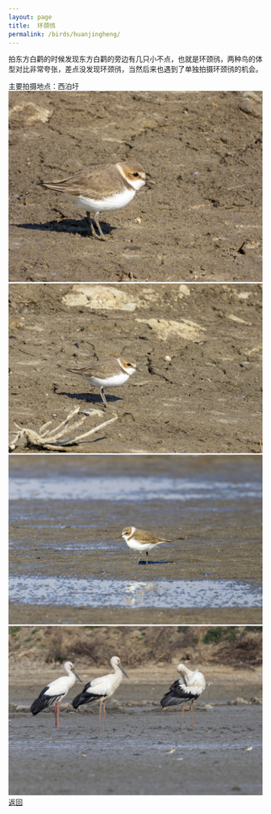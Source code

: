 ```yaml
---
layout: page
title: 	环颈鸻
permalink: /birds/huanjingheng/
---
```

拍东方白鹳的时候发现东方白鹳的旁边有几只小不点，也就是环颈鸻，两种鸟的体型对比非常夸张，差点没发现环颈鸻，当然后来也遇到了单独拍摄环颈鸻的机会。

主要拍摄地点：西泊圩
![](../picture/环颈鸻/DSCN0542-NRW_DxO_DeepPRIMEXD.jpg)
![](../picture/环颈鸻/0U9A4549-CR3_DxO_DeepPRIMEXD.jpg)
![](../picture/环颈鸻/0U9A4565-CR3_DxO_DeepPRIMEXD.jpg)
![](../picture/环颈鸻/0U9A4136-CR3_DxO_DeepPRIMEXD.jpg)
[返回](../../)
